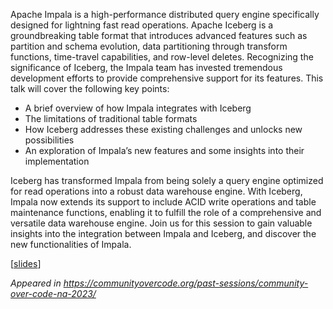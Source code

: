 <!--
.. title: Impala learned some new tricks while living on Iceberg
.. slug: impala-learned-some-new-tricks-while-living-on-iceberg
.. date: 2023-10-09 08:00:00 UTC-03:00
.. tags: ccna23
.. category: talks
.. link:
.. description:
.. type: text
.. author: Zoltán Borók-Nagy
-->

Apache Impala is a high-performance distributed query engine
specifically designed for lightning fast read operations. Apache Iceberg
is a groundbreaking table format that introduces advanced features such
as partition and schema evolution, data partitioning through transform
functions, time-travel capabilities, and row-level deletes. Recognizing
the significance of Iceberg, the Impala team has invested tremendous
development efforts to provide comprehensive support for its features.
This talk will cover the following key points:

* A brief overview of how Impala integrates with Iceberg
* The limitations of traditional table formats
* How Iceberg addresses these existing challenges and unlocks new possibilities
* An exploration of Impala’s new features and some insights into their implementation

Iceberg has transformed Impala from being solely a query engine
optimized for read operations into a robust data warehouse engine. With
Iceberg, Impala now extends its support to include ACID write operations
and table maintenance functions, enabling it to fulfill the role of a
comprehensive and versatile data warehouse engine. Join us for this
session to gain valuable insights into the integration between Impala
and Iceberg, and discover the new functionalities of Impala.

[[slides](https://impala.apache.org/gh-docs/mon_bigdata_impala_learned_some_new_tricks_while_living_on_iceberg-zoltan-borok-nagy.pdf)]

_Appeared in <https://communityovercode.org/past-sessions/community-over-code-na-2023/>_
